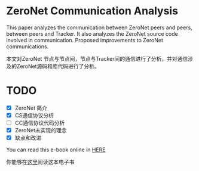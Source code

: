 # ZeroNet Communication Analysis

This paper analyzes the communication between ZeroNet peers and peers, between peers and Tracker. It also analyzes the ZeroNet source code involved in communication. Proposed improvements to ZeroNet communications.

本文对ZeroNet 节点与节点间，节点与Tracker间的通信进行了分析。并对通信涉及的ZeroNet源码和库代码进行了分析。



# TODO

- [x] ZeroNet 简介
- [x] CS通信协议分析
- [ ] CC通信协议代码分析
- [x] ZeroNet未实现的理念
- [x] 缺点和改进

You can read this e-book online in [HERE](https://taibiaoguo.gitbooks.io/zeronetcommunicationanalysis/content/)

你能够在[这里](https://taibiaoguo.gitbooks.io/zeronetcommunicationanalysis/content/)阅读这本电子书